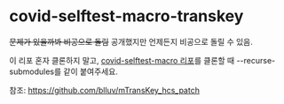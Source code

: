 # covid-selftest-macro-transkey
~~문제가 있을까봐 비공으로 돌림~~ 공개했지만 언제든지 비공으로 돌릴 수 있음.

이 리포 혼자 클론하지 말고, [covid-selftest-macro 리포](https://github.com/lhwdev/covid-selftest-macro)를 클론할 때 --recurse-submodules를 같이 붙여주세요.


참조: https://github.com/blluv/mTransKey_hcs_patch
